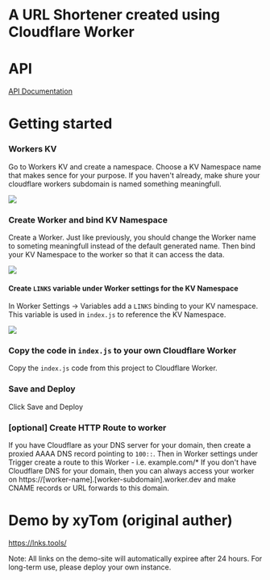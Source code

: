 # A URL Shortener created using Cloudflare Worker

# API

[API Documentation](API.md)

# Getting started
### Workers KV

Go to Workers KV and create a namespace. Choose a KV Namespace name that makes sence for your purpose.
If you haven't already, make shure your cloudflare workers subdomain is named something meaningfull. 

<img src="https://cdn.jsdelivr.net/npm/imst@0.0.4/20201205232805.png">

### Create Worker and bind KV Namespace

Create a Worker. Just like previously, you should change the Worker name to someting meaningfull instead of the default generated name. Then bind your KV Namespace to the worker so that it can access the data.

<img src="https://cdn.jsdelivr.net/npm/imst@0.0.4/20201205232536.png">

#### Create `LINKS` variable under Worker settings for the KV Namespace 

In Worker Settings -> Variables add a `LINKS` binding to your KV namespace. This variable is used in `index.js` to reference the KV Namespace.

<img src="https://cdn.jsdelivr.net/npm/imst@0.0.4/20201205232704.png">

### Copy the code in `index.js` to your own Cloudflare Worker 

Copy the `index.js` code from this project to Cloudflare Worker. 

### Save and Deploy

Click Save and Deploy

### [optional] Create HTTP Route to worker

If you have Cloudflare as your DNS server for your domain, then create a proxied AAAA DNS record pointing to `100::`.
Then in Worker settings under Trigger create a route to this Worker - i.e. example.com/*
If you don't have Cloudflare DNS for your domain, then you can always access your worker on https://[worker-name].[worker-subdomain].worker.dev and make CNAME records or URL forwards to this domain.

# Demo by xyTom (original auther)
https://lnks.tools/
 
Note: All links on the demo-site will automatically expiree after 24 hours. For long-term use, please deploy your own instance.

